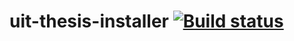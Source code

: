 # uit-thesis-installer [![Build status][appveyor-badge]][appveyor-url]

[appveyor-badge]: https://ci.appveyor.com/api/projects/status/xn4phlnvms8thfbm/branch/master?svg=true
[appveyor-url]: https://ci.appveyor.com/project/egraff/uit-thesis-installer/branch/master
